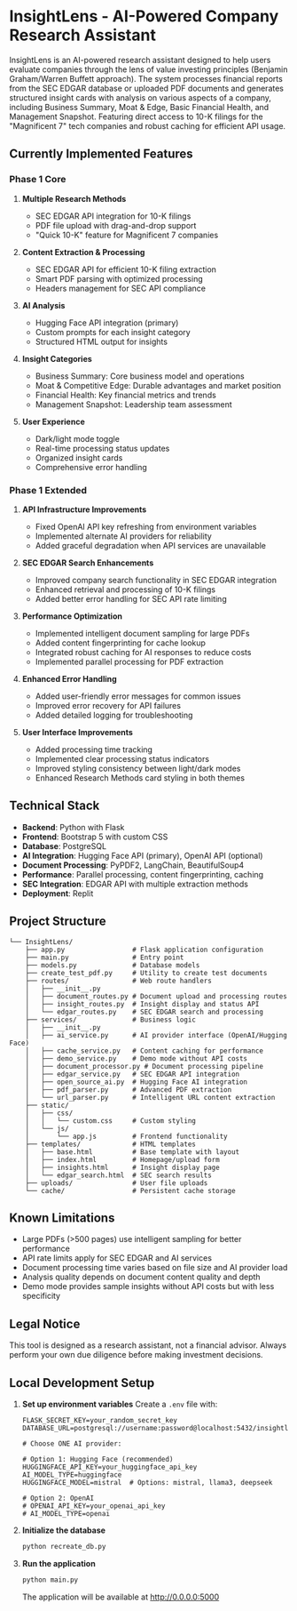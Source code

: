 # InsightLens - AI-Powered Company Research Assistant

InsightLens is an AI-powered research assistant designed to help users evaluate companies through the lens of value investing principles (Benjamin Graham/Warren Buffett approach). The system processes financial reports from the SEC EDGAR database or uploaded PDF documents and generates structured insight cards with analysis on various aspects of a company, including Business Summary, Moat & Edge, Basic Financial Health, and Management Snapshot. Featuring direct access to 10-K filings for the "Magnificent 7" tech companies and robust caching for efficient API usage.

## Currently Implemented Features

### Phase 1 Core
1. **Multiple Research Methods**
   - SEC EDGAR API integration for 10-K filings
   - PDF file upload with drag-and-drop support
   - "Quick 10-K" feature for Magnificent 7 companies

2. **Content Extraction & Processing**
   - SEC EDGAR API for efficient 10-K filing extraction
   - Smart PDF parsing with optimized processing
   - Headers management for SEC API compliance

3. **AI Analysis**
   - Hugging Face API integration (primary)
   - Custom prompts for each insight category
   - Structured HTML output for insights

4. **Insight Categories**
   - Business Summary: Core business model and operations
   - Moat & Competitive Edge: Durable advantages and market position
   - Financial Health: Key financial metrics and trends
   - Management Snapshot: Leadership team assessment

5. **User Experience**
   - Dark/light mode toggle
   - Real-time processing status updates
   - Organized insight cards
   - Comprehensive error handling

### Phase 1 Extended
1. **API Infrastructure Improvements**
   - Fixed OpenAI API key refreshing from environment variables
   - Implemented alternate AI providers for reliability
   - Added graceful degradation when API services are unavailable

2. **SEC EDGAR Search Enhancements**
   - Improved company search functionality in SEC EDGAR integration
   - Enhanced retrieval and processing of 10-K filings
   - Added better error handling for SEC API rate limiting

3. **Performance Optimization**
   - Implemented intelligent document sampling for large PDFs
   - Added content fingerprinting for cache lookup
   - Integrated robust caching for AI responses to reduce costs
   - Implemented parallel processing for PDF extraction

4. **Enhanced Error Handling**
   - Added user-friendly error messages for common issues
   - Improved error recovery for API failures
   - Added detailed logging for troubleshooting

5. **User Interface Improvements**
   - Added processing time tracking
   - Implemented clear processing status indicators
   - Improved styling consistency between light/dark modes
   - Enhanced Research Methods card styling in both themes

## Technical Stack

- **Backend**: Python with Flask
- **Frontend**: Bootstrap 5 with custom CSS
- **Database**: PostgreSQL
- **AI Integration**: Hugging Face API (primary), OpenAI API (optional)
- **Document Processing**: PyPDF2, LangChain, BeautifulSoup4
- **Performance**: Parallel processing, content fingerprinting, caching
- **SEC Integration**: EDGAR API with multiple extraction methods
- **Deployment**: Replit

## Project Structure

```
└── InsightLens/
    ├── app.py                 # Flask application configuration
    ├── main.py                # Entry point
    ├── models.py              # Database models
    ├── create_test_pdf.py     # Utility to create test documents
    ├── routes/                # Web route handlers
    │   ├── __init__.py
    │   ├── document_routes.py # Document upload and processing routes
    │   ├── insight_routes.py  # Insight display and status API
    │   └── edgar_routes.py    # SEC EDGAR search and processing
    ├── services/              # Business logic
    │   ├── __init__.py
    │   ├── ai_service.py      # AI provider interface (OpenAI/Hugging Face)
    │   ├── cache_service.py   # Content caching for performance
    │   ├── demo_service.py    # Demo mode without API costs
    │   ├── document_processor.py # Document processing pipeline
    │   ├── edgar_service.py   # SEC EDGAR API integration
    │   ├── open_source_ai.py  # Hugging Face AI integration
    │   ├── pdf_parser.py      # Advanced PDF extraction
    │   └── url_parser.py      # Intelligent URL content extraction
    ├── static/
    │   ├── css/
    │   │   └── custom.css     # Custom styling
    │   └── js/
    │       └── app.js         # Frontend functionality
    ├── templates/             # HTML templates
    │   ├── base.html          # Base template with layout
    │   ├── index.html         # Homepage/upload form
    │   ├── insights.html      # Insight display page
    │   └── edgar_search.html  # SEC search results
    ├── uploads/               # User file uploads
    └── cache/                 # Persistent cache storage
```

## Known Limitations

- Large PDFs (>500 pages) use intelligent sampling for better performance
- API rate limits apply for SEC EDGAR and AI services
- Document processing time varies based on file size and AI provider load
- Analysis quality depends on document content quality and depth
- Demo mode provides sample insights without API costs but with less specificity

## Legal Notice

This tool is designed as a research assistant, not a financial advisor. Always perform your own due diligence before making investment decisions.

## Local Development Setup

1. **Set up environment variables**
   Create a `.env` file with:
   ```
   FLASK_SECRET_KEY=your_random_secret_key
   DATABASE_URL=postgresql://username:password@localhost:5432/insightlens

   # Choose ONE AI provider:

   # Option 1: Hugging Face (recommended)
   HUGGINGFACE_API_KEY=your_huggingface_api_key
   AI_MODEL_TYPE=huggingface
   HUGGINGFACE_MODEL=mistral  # Options: mistral, llama3, deepseek
   
   # Option 2: OpenAI
   # OPENAI_API_KEY=your_openai_api_key
   # AI_MODEL_TYPE=openai
   ```

2. **Initialize the database**
   ```bash
   python recreate_db.py
   ```

3. **Run the application**
   ```bash
   python main.py
   ```
   The application will be available at http://0.0.0.0:5000
